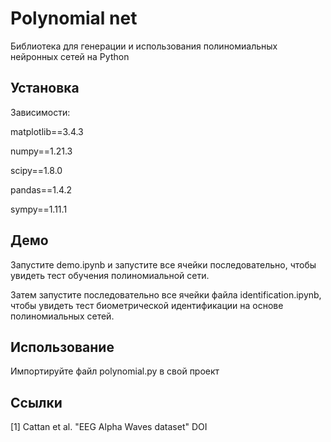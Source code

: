 # Polynomial net

Библиотека для генерации и использования полиномиальных нейронных сетей на Python

## Установка

Зависимости:

matplotlib==3.4.3

numpy==1.21.3

scipy==1.8.0

pandas==1.4.2

sympy==1.11.1


## Демо

Запустите demo.ipynb и запустите все ячейки последовательно, чтобы увидеть тест обучения полиномиальной сети.

Затем запустите последовательно все ячейки файла identification.ipynb, чтобы увидеть тест биометрической идентификации на основе полиномиальных сетей.

## Использование

Импортируйте файл polynomial.py в свой проект

## Ссылки
[1] Cattan et al. "EEG Alpha Waves dataset" DOI
